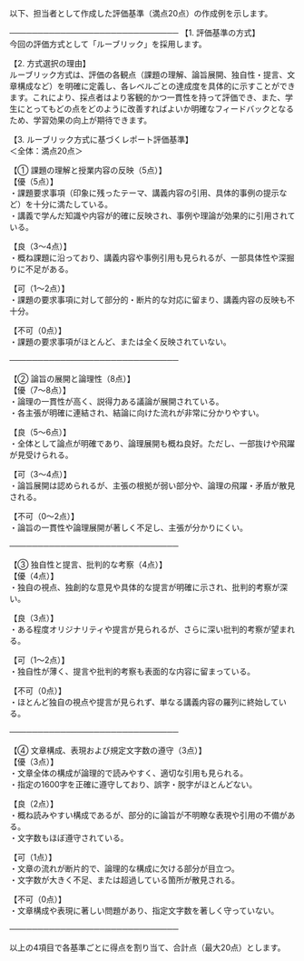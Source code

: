 以下、担当者として作成した評価基準（満点20点）の作成例を示します。

──────────────────────────────
【1. 評価基準の方式】  
今回の評価方式として「ルーブリック」を採用します。

【2. 方式選択の理由】  
ルーブリック方式は、評価の各観点（課題の理解、論旨展開、独自性・提言、文章構成など）を明確に定義し、各レベルごとの達成度を具体的に示すことができます。これにより、採点者はより客観的かつ一貫性を持って評価でき、また、学生にとってもどの点をどのように改善すればよいか明確なフィードバックとなるため、学習効果の向上が期待できます。

【3. ルーブリック方式に基づくレポート評価基準】  
＜全体：満点20点＞

【① 課題の理解と授業内容の反映（5点）】  
【優（5点）】  
・課題要求事項（印象に残ったテーマ、講義内容の引用、具体的事例の提示など）を十分に満たしている。  
・講義で学んだ知識や内容が的確に反映され、事例や理論が効果的に引用されている。  

【良（3～4点）】  
・概ね課題に沿っており、講義内容や事例引用も見られるが、一部具体性や深掘りに不足がある。  

【可（1～2点）】  
・課題の要求事項に対して部分的・断片的な対応に留まり、講義内容の反映も不十分。  

【不可（0点）】  
・課題の要求事項がほとんど、または全く反映されていない。

──────────────────────────────

【② 論旨の展開と論理性（8点）】  
【優（7～8点）】  
・論理の一貫性が高く、説得力ある議論が展開されている。  
・各主張が明確に連結され、結論に向けた流れが非常に分かりやすい。  

【良（5～6点）】  
・全体として論点が明確であり、論理展開も概ね良好。ただし、一部抜けや飛躍が見受けられる。  

【可（3～4点）】  
・論旨展開は認められるが、主張の根拠が弱い部分や、論理の飛躍・矛盾が散見される。  

【不可（0～2点）】  
・論旨の一貫性や論理展開が著しく不足し、主張が分かりにくい。

──────────────────────────────

【③ 独自性と提言、批判的な考察（4点）】  
【優（4点）】  
・独自の視点、独創的な意見や具体的な提言が明確に示され、批判的考察が深い。  

【良（3点）】  
・ある程度オリジナリティや提言が見られるが、さらに深い批判的考察が望まれる。  

【可（1～2点）】  
・独自性が薄く、提言や批判的考察も表面的な内容に留まっている。  

【不可（0点）】  
・ほとんど独自の視点や提言が見られず、単なる講義内容の羅列に終始している。

──────────────────────────────

【④ 文章構成、表現および規定文字数の遵守（3点）】  
【優（3点）】  
・文章全体の構成が論理的で読みやすく、適切な引用も見られる。  
・指定の1600字を正確に遵守しており、誤字・脱字がほとんどない。  

【良（2点）】  
・概ね読みやすい構成であるが、部分的に論旨が不明瞭な表現や引用の不備がある。  
・文字数もほぼ遵守されている。  

【可（1点）】  
・文章の流れが断片的で、論理的な構成に欠ける部分が目立つ。  
・文字数が大きく不足、または超過している箇所が散見される。  

【不可（0点）】  
・文章構成や表現に著しい問題があり、指定文字数を著しく守っていない。

──────────────────────────────

以上の4項目で各基準ごとに得点を割り当て、合計点（最大20点）とします。